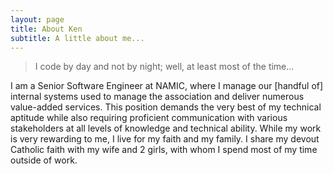 ```yaml
---
layout: page
title: About Ken
subtitle: A little about me...
---
```


>I code by day and not by night; well, at least most of the time...

I am a Senior Software Engineer at NAMIC, where I manage our [handful of] internal systems 
used to manage the association and deliver numerous value-added services. This position demands 
the very best of my technical aptitude while also requiring proficient communication with various 
stakeholders at all levels of knowledge and technical ability. 
While my work is very rewarding to me, I live for my faith and my family. I share my devout Catholic 
faith with my wife and 2 girls, with whom I spend most of my time outside of work.
